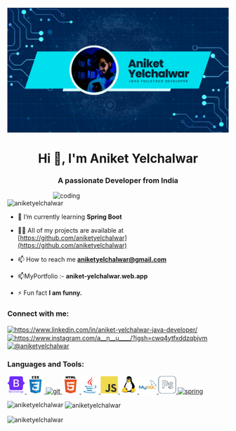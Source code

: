 ![logo](https://github.com/aniketyelchalwar/aniketyelchalwar/blob/main/Anu.png)
<h1 align="center">Hi 👋, I'm Aniket Yelchalwar</h1>
<h3 align="center">A passionate Developer from India</h3>

<img align="right" alt="coding" width="400" src="https://media3.giphy.com/media/qgQUggAC3Pfv687qPC/giphy.gif?cid=6c09b952x438ypm4datywg9tjlkyy6p2mnzczylp3hhbw0k0&ep=v1_internal_gif_by_id&rid=giphy.gif&ct=g">

<p align="left"> <img src="https://komarev.com/ghpvc/?username=aniketyelchalwar&label=Profile%20views&color=0e75b6&style=flat" alt="aniketyelchalwar" /> </p>

- 🌱 I’m currently learning **Spring Boot**

- 👨‍💻 All of my projects are available at [https://github.com/aniketyelchalwar](https://github.com/aniketyelchalwar)

- 📫 How to reach me **aniketyelchalwar@gmail.com**

-  📫MyPortfolio :- **aniket-yelchalwar.web.app**

- ⚡ Fun fact **I am funny.**

<h3 align="left">Connect with me:</h3>
<p align="left">
<a href="https://linkedin.com/in/https://www.linkedin.com/in/aniket-yelchalwar-java-developer/" target="blank"><img align="center" src="https://raw.githubusercontent.com/rahuldkjain/github-profile-readme-generator/master/src/images/icons/Social/linked-in-alt.svg" alt="https://www.linkedin.com/in/aniket-yelchalwar-java-developer/" height="30" width="40" /></a>
<a href="https://instagram.com/https://www.instagram.com/a__n__u____/?igsh=cwq4ytfxddzqbjvm" target="blank"><img align="center" src="https://raw.githubusercontent.com/rahuldkjain/github-profile-readme-generator/master/src/images/icons/Social/instagram.svg" alt="https://www.instagram.com/a__n__u____/?igsh=cwq4ytfxddzqbjvm" height="30" width="40" /></a>
<a href="https://www.hackerearth.com/@aniketyelchalwar" target="blank"><img align="center" src="https://raw.githubusercontent.com/rahuldkjain/github-profile-readme-generator/master/src/images/icons/Social/hackerearth.svg" alt="@aniketyelchalwar" height="30" width="40" /></a>
</p>

<h3 align="left">Languages and Tools:</h3>
<p align="left"> <a href="https://getbootstrap.com" target="_blank" rel="noreferrer"> <img src="https://raw.githubusercontent.com/devicons/devicon/master/icons/bootstrap/bootstrap-plain-wordmark.svg" alt="bootstrap" width="40" height="40"/> </a> <a href="https://www.w3schools.com/css/" target="_blank" rel="noreferrer"> <img src="https://raw.githubusercontent.com/devicons/devicon/master/icons/css3/css3-original-wordmark.svg" alt="css3" width="40" height="40"/> </a> <a href="https://git-scm.com/" target="_blank" rel="noreferrer"> <img src="https://www.vectorlogo.zone/logos/git-scm/git-scm-icon.svg" alt="git" width="40" height="40"/> </a> <a href="https://www.w3.org/html/" target="_blank" rel="noreferrer"> <img src="https://raw.githubusercontent.com/devicons/devicon/master/icons/html5/html5-original-wordmark.svg" alt="html5" width="40" height="40"/> </a> <a href="https://www.java.com" target="_blank" rel="noreferrer"> <img src="https://raw.githubusercontent.com/devicons/devicon/master/icons/java/java-original.svg" alt="java" width="40" height="40"/> </a> <a href="https://developer.mozilla.org/en-US/docs/Web/JavaScript" target="_blank" rel="noreferrer"> <img src="https://raw.githubusercontent.com/devicons/devicon/master/icons/javascript/javascript-original.svg" alt="javascript" width="40" height="40"/> </a> <a href="https://www.linux.org/" target="_blank" rel="noreferrer"> <img src="https://raw.githubusercontent.com/devicons/devicon/master/icons/linux/linux-original.svg" alt="linux" width="40" height="40"/> </a> <a href="https://www.mysql.com/" target="_blank" rel="noreferrer"> <img src="https://raw.githubusercontent.com/devicons/devicon/master/icons/mysql/mysql-original-wordmark.svg" alt="mysql" width="40" height="40"/> </a> <a href="https://www.photoshop.com/en" target="_blank" rel="noreferrer"> <img src="https://raw.githubusercontent.com/devicons/devicon/master/icons/photoshop/photoshop-line.svg" alt="photoshop" width="40" height="40"/> </a> <a href="https://spring.io/" target="_blank" rel="noreferrer"> <img src="https://www.vectorlogo.zone/logos/springio/springio-icon.svg" alt="spring" width="40" height="40"/> </a> </p>

<p><img align="left" src="https://github-readme-stats.vercel.app/api/top-langs?username=aniketyelchalwar&show_icons=true&locale=en&layout=compact" alt="aniketyelchalwar" /></p>

<p>&nbsp;<img align="center" src="https://github-readme-stats.vercel.app/api?username=aniketyelchalwar&show_icons=true&locale=en" alt="aniketyelchalwar" /></p>

<p><img align="center" src="https://github-readme-streak-stats.herokuapp.com/?user=aniketyelchalwar&" alt="aniketyelchalwar" /></p>
